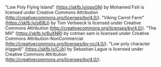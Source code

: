 "Low Poly Flying Island" (https://skfb.ly/opsGN) by Mohamed Fsili is licensed under Creative Commons Attribution (http://creativecommons.org/licenses/by/4.0/).
"Viking Carrot Farm" (https://skfb.ly/o69Lt) by Tom Verbeeck is licensed under Creative Commons Attribution (http://creativecommons.org/licenses/by/4.0/).
"The Mill" (https://skfb.ly/6uXNR) by cotman sam is licensed under Creative Commons Attribution-NonCommercial (http://creativecommons.org/licenses/by-nc/4.0/).
"Low poly character (rigged)" (https://skfb.ly/CJIr) by Sebastian Lague is licensed under Creative Commons Attribution (http://creativecommons.org/licenses/by/4.0/).
